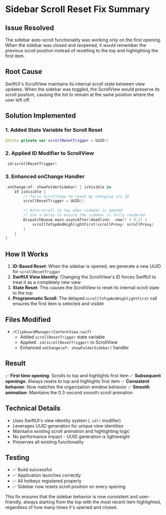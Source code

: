 # Sidebar Scroll Reset Fix Summary

## Issue Resolved
The sidebar auto-scroll functionality was working only on the first opening. When the sidebar was closed and reopened, it would remember the previous scroll position instead of resetting to the top and highlighting the first item.

## Root Cause
SwiftUI's ScrollView maintains its internal scroll state between view updates. When the sidebar was toggled, the ScrollView would preserve its scroll position, causing the list to remain at the same position where the user left off.

## Solution Implemented

### 1. Added State Variable for Scroll Reset
```swift
@State private var scrollResetTrigger = UUID()
```

### 2. Applied ID Modifier to ScrollView
```swift
.id(scrollResetTrigger)
```

### 3. Enhanced onChange Handler
```swift
.onChange(of: showFolderSidebar) { isVisible in
    if isVisible {
        // Force ScrollView to reset by changing its ID
        scrollResetTrigger = UUID()
        
        // Auto-scroll to top when sidebar is opened
        // Use a delay to ensure the sidebar is fully rendered
        DispatchQueue.main.asyncAfter(deadline: .now() + 0.2) {
            scrollToTopAndHighlightFirst(scrollProxy: scrollProxy)
        }
    }
}
```

## How It Works

1. **ID-Based Reset**: When the sidebar is opened, we generate a new UUID for `scrollResetTrigger`
2. **SwiftUI View Identity**: Changing the ScrollView's ID forces SwiftUI to treat it as a completely new view
3. **State Reset**: This causes the ScrollView to reset its internal scroll state to the top
4. **Programmatic Scroll**: The delayed `scrollToTopAndHighlightFirst` call ensures the first item is selected and visible

## Files Modified
- `/ClipboardManager/ContentView.swift`
  - Added `scrollResetTrigger` state variable
  - Applied `.id(scrollResetTrigger)` to ScrollView
  - Enhanced `onChange(of: showFolderSidebar)` handler

## Result
✅ **First time opening**: Scrolls to top and highlights first item
✅ **Subsequent openings**: Always resets to top and highlights first item
✅ **Consistent behavior**: Now matches the organization window behavior
✅ **Smooth animation**: Maintains the 0.3-second smooth scroll animation

## Technical Details
- Uses SwiftUI's view identity system (`.id()` modifier)
- Leverages UUID generation for unique view identities
- Maintains existing scroll animation and highlighting logic
- No performance impact - UUID generation is lightweight
- Preserves all existing functionality

## Testing
- ✅ Build successful
- ✅ Application launches correctly
- ✅ All hotkeys registered properly
- ✅ Sidebar now resets scroll position on every opening

This fix ensures that the sidebar behavior is now consistent and user-friendly, always starting from the top with the most recent item highlighted, regardless of how many times it's opened and closed.
